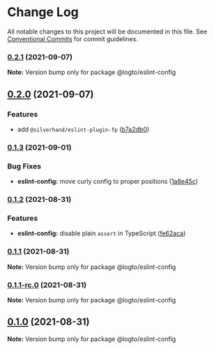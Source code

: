 # Change Log

All notable changes to this project will be documented in this file.
See [Conventional Commits](https://conventionalcommits.org) for commit guidelines.

### [0.2.1](https://github.com/logto-io/config/compare/v0.2.0...v0.2.1) (2021-09-07)

**Note:** Version bump only for package @logto/eslint-config





## [0.2.0](https://github.com/logto-io/config/compare/v0.1.3...v0.2.0) (2021-09-07)


### Features

* add `@silverhand/eslint-plugin-fp` ([b7a2db0](https://github.com/logto-io/config/commit/b7a2db0c2b27fc92a214ce8db1d73df18c294b9b))



### [0.1.3](https://github.com/logto-io/config/compare/v0.1.2...v0.1.3) (2021-09-01)


### Bug Fixes

* **eslint-config:** move curly config to proper positions ([1a8e45c](https://github.com/logto-io/config/commit/1a8e45cba7c9ed864a0a5ca3c48796f90359a534))



### [0.1.2](https://github.com/logto-io/config/compare/v0.1.1...v0.1.2) (2021-08-31)


### Features

* **eslint-config:** disable plain `assert` in TypeScript ([fe62aca](https://github.com/logto-io/config/commit/fe62acaf76f8e628db3e29ed43cafe66e611d535))



### [0.1.1](https://github.com/logto-io/config/compare/v0.1.1-rc.0...v0.1.1) (2021-08-31)

**Note:** Version bump only for package @logto/eslint-config





### [0.1.1-rc.0](https://github.com/logto-io/config/compare/v0.1.0...v0.1.1-rc.0) (2021-08-31)

**Note:** Version bump only for package @logto/eslint-config





## [0.1.0](https://github.com/logto-io/config/compare/v0.1.0-rc.27...v0.1.0) (2021-08-31)

**Note:** Version bump only for package @logto/eslint-config
